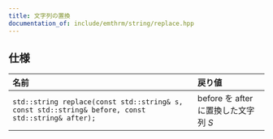 ```yaml
---
title: 文字列の置換
documentation_of: include/emthrm/string/replace.hpp
---
```



## 仕様

|名前|戻り値|
|:--|:--|
|`std::string replace(const std::string& s, const std::string& before, const std::string& after);`|$\mathrm{before}$ を $\mathrm{after}$ に置換した文字列 $S$|
